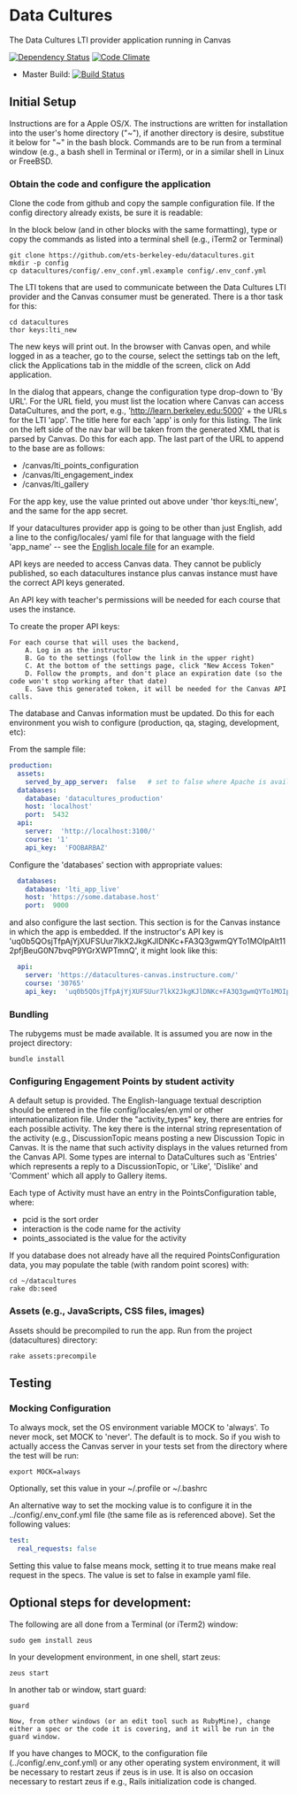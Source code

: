 # Data Cultures

The Data Cultures LTI provider application running in Canvas

[![Dependency Status](https://img.shields.io/gemnasium/ets-berkeley-edu/datacultures.svg)](https://gemnasium.com/ets-berkeley-edu/datacultures) [![Code Climate](https://img.shields.io/codeclimate/github/ets-berkeley-edu/datacultures.svg)](https://codeclimate.com/github/ets-berkeley-edu/datacultures)
* Master Build: [![Build Status](https://api.travis-ci.org/ets-berkeley-edu/datacultures.svg?branch=master)](https://travis-ci.org/ets-berkeley-edu/datacultures)

## Initial Setup

Instructions are for a Apple OS/X. The instructions are written for installation into the user's home directory ("~"), if another directory is desire, substitue it below for "~" in the bash block.  Commands are to be run from a terminal window (e.g., a bash shell in Terminal or iTerm), or in a similar shell in Linux or FreeBSD.

### Obtain the code and configure the application

Clone the code from github and copy the sample configuration file. If the config directory already exists, be sure it is readable:

In the block below (and in other blocks with the same formatting), type or copy the commands as listed into a terminal shell (e.g., iTerm2 or Terminal)

```shell
git clone https://github.com/ets-berkeley-edu/datacultures.git
mkdir -p config
cp datacultures/config/.env_conf.yml.example config/.env_conf.yml
```

The LTI tokens that are used to communicate between the Data Cultures LTI provider and the Canvas consumer must be generated. There is a thor task for this:

```shell
cd datacultures
thor keys:lti_new
```

The new keys will print out. In the browser with Canvas open, and while logged in as a teacher, go to the course, select the settings tab on the left, click the Applications tab in the middle of the screen, click on Add application.

In the dialog that appears, change the configuration type drop-down to 'By URL'. For the URL field, you must list the location where Canvas can access DataCultures, and the port, e.g., 'http://learn.berkeley.edu:5000' + the URLs for the LTI 'app'. The title here for each 'app' is only for this listing. The link on the left side of the nav bar will be taken from the generated XML that is parsed by Canvas. Do this for each app. The last part of the URL to append to the base are as follows:

* /canvas/lti_points_configuration
* /canvas/lti_engagement_index
* /canvas/lti_gallery

For the app key, use the value printed out above under 'thor keys:lti_new', and the same for the app secret. 

If your datacultures provider app is going to be other than just English, add a line to the config/locales/ yaml file for that language with the field 'app_name' -- see the [English locale file](config/locales/en.yml)  for an example.

API keys are needed to access Canvas data. They cannot be publicly published, so each datacultures instance plus canvas instance must have the correct API keys generated.

An API key with teacher's permissions will be needed for each course that uses the instance.

To create the proper API keys:

    For each course that will uses the backend,
        A. Log in as the instructor
        B. Go to the settings (follow the link in the upper right)
        C. At the bottom of the settings page, click "New Access Token"
        D. Follow the prompts, and don't place an expiration date (so the code won't stop working after that date)
        E. Save this generated token, it will be needed for the Canvas API calls.

The database and Canvas information must be updated. Do this for each environment you wish to configure (production, qa, staging, development, etc):

From the sample file:
```yaml
production:
  assets:
    served_by_app_server:  false   # set to false where Apache is available
  databases:
    database: 'datacultures_production'
    host: 'localhost'
    port:  5432
  api:
    server:  'http://localhost:3100/'
    course: '1'
    api_key:  'FOOBARBAZ'
```

Configure the 'databases' section with appropriate values:

```yaml
  databases:
    database: 'lti_app_live'
    host: 'https://some.database.host'
    port:  9000
```

and also configure the last section. This section is for the Canvas instance in which the app is embedded. If the instructor's API key is 'uq0b5QOsjTfpAjYjXUFSUur7lkX2JkgKJlDNKc+FA3Q3gwmQYTo1MOIpAlt112pfjBeuG0N7bvqP9YGrXWPTmnQ', it might look like this:

```yaml
  api:
    server: 'https://datacultures-canvas.instructure.com/'
    course: '30765'
    api_key:  'uq0b5QOsjTfpAjYjXUFSUur7lkX2JkgKJlDNKc+FA3Q3gwmQYTo1MOIpAlt112pfjBeuG0N7bvqP9YGrXWPTmnQ'
```

### Bundling

The rubygems must be made available. It is assumed you are now in the project directory:

```shell
bundle install
```


### Configuring Engagement Points by student activity

A default setup is provided. The English-language textual description should be entered in the file config/locales/en.yml or other internationalization file. Under the "activity_types" key, there are entries for each possible activity. The key there is the internal string representation of the activity (e.g., DiscussionTopic means posting a new Discussion Topic in Canvas. It is the name that such activity displays in the values returned from the Canvas API. Some types are internal to DataCultures such as 'Entries' which represents a reply to a DiscussionTopic, or 'Like', 'Dislike' and 'Comment' which all apply to Gallery items.

Each type of Activity must have an entry in the PointsConfiguration table, where:
* pcid is the sort order
* interaction is the code name for the activity
* points_associated is the value for the activity

If you database does not already have all the required PointsConfiguration data, you may populate the table (with random point scores) with:
```shell
cd ~/datacultures
rake db:seed
```

### Assets (e.g., JavaScripts, CSS files, images)

Assets should be precompiled to run the app. Run from the project (datacultures) directory:

```shell
rake assets:precompile
```

## Testing

### Mocking Configuration

To always mock, set the OS environment variable MOCK to 'always'. To never mock, set MOCK to 'never'. The default is to mock. So if you wish to actually access the Canvas server in your tests set from the directory where the test will be run:

```shell
export MOCK=always
```

Optionally, set this value in your ~/.profile or ~/.bashrc 

An alternative way to set the mocking value is to configure it in the ../config/.env_conf.yml file (the same file as is referenced above). Set the following values:

```yaml
test:
  real_requests: false
```

Setting this value to false means mock, setting it to true means make real request in the specs. The value is set to false in example yaml file.


## Optional steps for development:

The following are all done from a Terminal (or iTerm2) window:

```shell
sudo gem install zeus
```

In your development environment, in one shell, start zeus:

```shell
zeus start
```

In another tab or window, start guard:

```shell
guard
```

    Now, from other windows (or an edit tool such as RubyMine), change either a spec or the code it is covering, and it will be run in the guard window.

If you have changes to MOCK, to the configuration file (../config/.env_conf.yml) or any other operating system environment, it will be necessary to restart zeus if zeus is in use. It is also on occasion necessary to restart zeus if e.g., Rails initialization code is changed.
